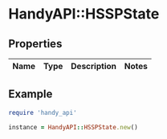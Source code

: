 # HandyAPI::HSSPState

## Properties

| Name | Type | Description | Notes |
| ---- | ---- | ----------- | ----- |

## Example

```ruby
require 'handy_api'

instance = HandyAPI::HSSPState.new()
```

